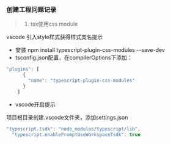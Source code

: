 ### 创建工程问题记录

> 1. tsx使用css module

vscode 引入style样式获得样式类名提示

- 安装 npm install typescript-plugin-css-modules --save-dev
- tsconfig.json配置，在compilerOptions下添加：
```js
"plugins": [
      {
        "name": "typescript-plugin-css-modules"
      }
    ]
```

- vscode开启提示

项目根目录创建.vscode文件夹，添加settings.json
```js
"typescript.tsdk": "node_modules/typescript/lib",
  "typescript.enablePromptUseWorkspaceTsdk": true
```